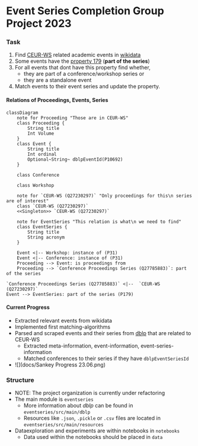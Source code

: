 # Event Series Completion Group Project 2023

### Task

1. Find [CEUR-WS](https://ceur-ws.org/) related academic events in [wikidata](https://www.wikidata.org/wiki/Q27230297)
2. Some events have the [property 179](https://www.wikidata.org/wiki/Property:P179) (**part of the series**)
3. For all events that dont have this property find whether,
    - they are part of a conference/workshop series or
    - they are a standalone event
6. Match events to their event series and update the property.

#### Relations of Proceedings, Events, Series

```mermaid
classDiagram
    note for Proceeding "Those are in CEUR-WS"
    class Proceeding {
        String title
        Int Volume
    }
    class Event {
        String title
        Int ordinal
        Optional~String~ dblpEventId(P10692)
    }

    class Conference

    class Workshop

    note for `CEUR-WS (Q27230297)` "Only proceedings for this\n series are of interest"
    class `CEUR-WS (Q27230297)`
    <<Singleton>> `CEUR-WS (Q27230297)`

    note for EventSeries "This relation is what\n we need to find"
    class EventSeries {
        String title
        String acronym
    }

    Event <|-- Workshop: instance of (P31)
    Event <|-- Conference: instance of (P31)
    Proceeding --> Event: is proceedings from
    Proceeding --> `Conference Proceedings Series (Q27785883)`: part of the series

`Conference Proceedings Series (Q27785883)` <|--  `CEUR-WS (Q27230297)`
Event --> EventSeries: part of the series (P179)
```

#### Current Progress

- Extracted relevant events from wikidata
- Implemented first matching-algorithms
- Parsed and scraped events and their series from [dblp](https://dblp.org) that are related to CEUR-WS
    - Extracted meta-information, event-information, event-series-information
    - Matched conferences to their series if they have `dblpEventSeriesId`
- ![](docs/Sankey Progress 23.06.png)

### Structure

- NOTE: The project organization is currently under refactoring
- The main module is `eventseries`
    - More information about *dblp* can be found in `eventseries/src/main/dblp`
    - Resources like `.json`, `.pickle` or `.csv` files are located in `eventseries/src/main/resources`
- Dataexploration and experiments are within notebooks in `notebooks`
    - Data used within the notebooks should be placed in `data`